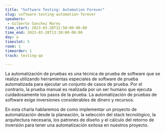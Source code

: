 ```yaml
---
title: "Software Testing: Automation Forever"
slug: software-testing-automation-forever
speakers:
 - Gilberto Sanchez Mares
time_start: 2023-03-28T12:50:00-06:00
time_end: 2023-03-28T13:30:00-06:00
day: a
timeslot: 5
room: 1
timeorder: 1
track: testing-qa

---
```


La automatización de pruebas es una técnica de prueba de software que se realiza utilizando herramientas especiales de software de prueba automatizada para ejecutar un conjunto de casos de prueba. Por el contrario, la prueba manual es realizada por un ser humano que ejecuta cuidadosamente los pasos de la prueba. La automatización de pruebas de software exige inversiones considerables de dinero y recursos.

En esta charla hablaremos de como implementar un proyecto de automatización desde la planeación, la selección del stack tecnológico, la arquitectura necesaria, los patrones de diseño y el cálculo del retorno de inversión para tener una automatización exitosa en nuestros proyecto.
